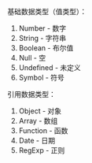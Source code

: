 
基础数据类型（值类型）：
1. Number - 数字
2. String - 字符串
3. Boolean - 布尔值
4. Null - 空
5. Undefined - 未定义
6. Symbol - 符号

引用数据类型：
1. Object - 对象
2. Array - 数组
3. Function - 函数
4. Date - 日期
5. RegExp - 正则
